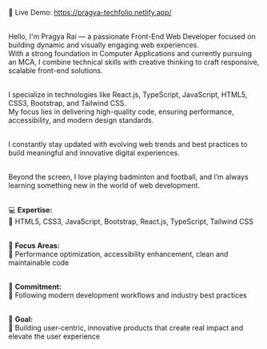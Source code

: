 🚀 Live Demo: https://pragya-techfolio.netlify.app/<br><br>

Hello, I'm Pragya Rai — a passionate Front-End Web Developer focused on building dynamic and visually engaging web experiences.<br>
With a strong foundation in Computer Applications and currently pursuing an MCA, I combine technical skills with creative thinking to craft responsive, scalable front-end solutions.<br><br>

I specialize in technologies like React.js, TypeScript, JavaScript, HTML5, CSS3, Bootstrap, and Tailwind CSS.<br>
My focus lies in delivering high-quality code, ensuring performance, accessibility, and modern design standards.<br><br>

I constantly stay updated with evolving web trends and best practices to build meaningful and innovative digital experiences.<br><br>

Beyond the screen, I love playing badminton and football, and I’m always learning something new in the world of web development.<br><br>

💻 <strong>Expertise:</strong><br>
🔹 HTML5, CSS3, JavaScript, Bootstrap, React.js, TypeScript, Tailwind CSS<br><br>

🚀 <strong>Focus Areas:</strong><br>
🔹 Performance optimization, accessibility enhancement, clean and maintainable code<br><br>

🌟 <strong>Commitment:</strong><br>
🔹 Following modern development workflows and industry best practices<br><br>

🎯 <strong>Goal:</strong><br>
🔹 Building user-centric, innovative products that create real impact and elevate the user experience<br>
